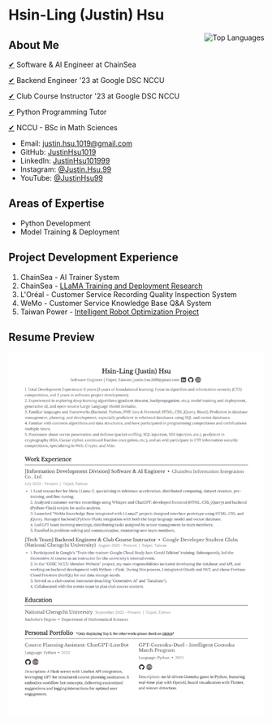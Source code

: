 # Hsin-Ling (Justin) Hsu

<a href="https://github.com/JustinHsu1019/JustinHsu1019/blob/main/Top_Lang.md">
  <img align="right" src="https://justinhsu-stats.vercel.app/api/top-langs/?username=JustinHsu1019&hide=html" alt="Top Languages" />
</a>

## About Me

[✔](https://www.chainsea.com.tw) Software & AI Engineer at ChainSea

[✔](https://gdsc.community.dev/national-chengchi-university) Backend Engineer '23 at Google DSC NCCU

[✔](https://gdsc.community.dev/national-chengchi-university) Club Course Instructor '23 at Google DSC NCCU

[✔](https://github.com/JustinHsu1019/Python-Programming-Tutorial) Python Programming Tutor

[✔](https://ms.nccu.edu.tw) NCCU - BSc in Math Sciences

- Email: [justin.hsu.1019@gmail.com](mailto:justin.hsu.1019@gmail.com)
- GitHub: [JustinHsu1019](https://github.com/JustinHsu1019/)
- LinkedIn: [JustinHsu101999](https://www.linkedin.com/in/justinhsu101999/)
- Instagram: [@Justin.Hsu.99](https://www.instagram.com/justin.hsu.99/)
- YouTube: [@JustinHsu99](https://www.youtube.com/@JustinHsu99)

## Areas of Expertise

- Python Development 
- Model Training & Deployment 

## Project Development Experience

1. ChainSea - AI Trainer System
2. ChainSea - [LLaMA Training and Deployment Research](https://github.com/JustinHsu1019/LLaMA-Deploy-Train)
3. L'Oréal - Customer Service Recording Quality Inspection System
4. WeMo - Customer Service Knowledge Base Q&A System
5. Taiwan Power - [Intelligent Robot Optimization Project](https://smartrobot.taipower.com.tw/Webhook/?eservice=TPCWEB)

## Resume Preview

<a href="https://github.com/JustinHsu1019/JustinHsu1019/raw/main/JustinHsu_Resume.pdf">
  <img src="https://github.com/JustinHsu1019/JustinHsu1019/raw/main/JustinHsu_Resume.png" alt="Justin Hsu Resume Preview" />
</a>
